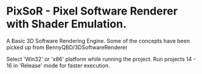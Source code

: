 # PixSoR - Pixel Software Renderer with Shader Emulation.

A Basic 3D Software Rendering Engine.
Some of the concepts have been picked up from BennyQBD/3DSoftwareRenderer

Select 'Win32' or 'x86' platform while running the project.
Run projects 14 - 16 in 'Release' mode for faster execution.